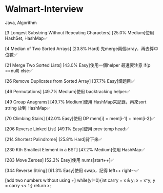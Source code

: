 # Walmart-Interview
Java, Algorithm

[3 Longest Substring Without Repeating Characters] [25.0%	Medium]使用 HashSet, HashMap✅

[4 Median of Two Sorted Arrays] [23.8% Hard] 先merge兩個array，再去算中位數✅

[21 Merge Two Sorted Lists] [43.0% Easy]使用一個helper 最還要注意 if(p ==null) else✅

[26 Remove Duplicates from Sorted Array] [37.7%	Easy]爛題目✅

[46 Permutations] [49.7% Medium]使用 backtracking helper✅

[49 Group Anagrams] [49.7% Medium]使用 HashMap來記錄，再來sort string 放到 HashMap✅

[70 Climbing Stairs] [42.0%	Easy]使用 DP mem[i] = mem[i-1] + mem[i-2]✅

[206 Reverse Linked List] [49.1% Easy]使用 prev temp head✅

[214 Shortest Palindrome] [25.8% Hard]背下來✅

[230 Kth Smallest Element in a BST] [47.2% Medium]使用 HashMap✅

[283 Move Zeroes] [52.3% Easy]使用 nums[start++]✅

[344 Reverse String] [61.3%	Easy]使用 swap，記得 left++ right--✅

[add two numbers without using +] while(y!=0){int carry = x & y; x = x^y; y = carry << 1;} return x;
